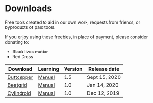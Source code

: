 # Downloads

Free tools created to aid in our own work, requests from friends, or byproducts of paid tools. 

If you enjoy using these freebies, in place of payment, please consider donating to:

- Black lives matter
- Red Cross

<!-- formatting at https://www.tablesgenerator.com/markdown_tables# -->


| Download                                                                                              	| Learning                                                	| Version 	| Release date  	|
|-------------------------------------------------------------------------------------------------------	|---------------------------------------------------------	|---------	|---------------	|
| [Buttcapper](https://github.com/battleaxedotco/tool-docs/releases/download/buttcapper/Buttcapper.zip) 	| [Manual](https://help.battleaxe.co/freebies/buttcapper) 	| 1.5     	| Sept 15, 2020 	|
| [Beatgrid](https://github.com/battleaxedotco/tool-docs/releases/download/beatgrid/Beatgrid.zip)       	| [Manual](https://help.battleaxe.co/freebies/beatgrid)   	| 1.0     	| Jan 14, 2020  	|
| [Cylindroid](https://github.com/battleaxedotco/tool-docs/releases/download/beatgrid/Beatgrid.zip)     	| [Manual](https://help.battleaxe.co/freebies/cylindroid) 	| 1.0     	| Dec 12, 2019  	|